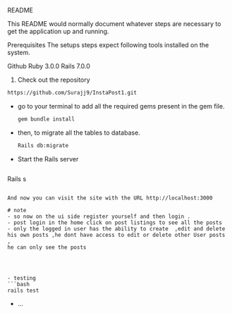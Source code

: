  README

This README would normally document whatever steps are necessary to get the
application up and running.

Prerequisites
The setups steps expect following tools installed on the system.

Github
Ruby 3.0.0
Rails 7.0.0

 1. Check out the repository
```bash
https://github.com/Surajj9/InstaPost1.git
```




- go to your terminal  to add all the required gems present in the gem file.
  ```bash
  gem bundle install
  ```

- then, to migrate all the tables to database.
  ```bash
  Rails db:migrate
  ```
  
 - Start the Rails server
    ```bash
  Rails s 
   ```
  
  And now you can visit the site with the URL http://localhost:3000

# note
- so now on the ui side register yourself and then login .
- post login in the home click on post listings to see all the posts
- only the logged in user has the ability to create  ,edit and delete his own posts ,he dont have access to edit or delete other User posts ,
  he can only see the posts




- testing
  ```bash
 rails test
  ```

* ...
